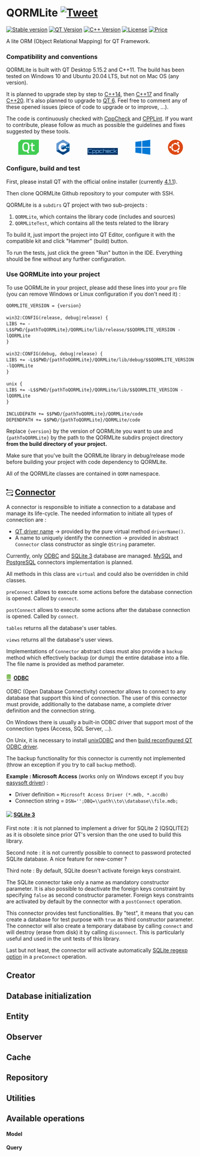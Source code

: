 # QORMLite [![Tweet](https://img.shields.io/twitter/url/http/shields.io.svg?style=social)](https://twitter.com/intent/tweet?text=Facilitate%20querying%20databases%20with%20QT%20Framework%20and%20C%2B%2B%20%21&url=https://github.com/aperusset/QORMLite)

[![Stable version](https://img.shields.io/badge/version-2.0-yellow)]()
[![QT Version](https://img.shields.io/badge/QT-5.15.2-brightgreen)](https://www.qt.io/blog/qt-5.15.2-released)
[![C++ Version](https://img.shields.io/badge/c%2B%2B-11-brightgreen)](https://en.wikipedia.org/wiki/C%2B%2B11)
[![License](https://img.shields.io/badge/license-GPL--3.0-blue)](https://en.wikipedia.org/wiki/GNU_General_Public_License)
[![Price](https://img.shields.io/badge/price-free-blue)]()

A lite ORM (Object Relational Mapping) for QT Framework.

### Compatibility and conventions
QORMLite is built with QT Desktop 5.15.2 and C++11. The build has been tested on Windows 10 and Ubuntu 20.04 LTS, but not on Mac OS (any version).

It is planned to upgrade step by step to [C++14](https://github.com/aperusset/QORMLite/issues/1), then [C++17](https://github.com/aperusset/QORMLite/issues/9) and finally [C++20](https://github.com/aperusset/QORMLite/issues/10). It's also planned to upgrade to [QT 6](https://github.com/aperusset/QORMLite/issues/11). Feel free to comment any of these opened issues (piece of code to upgrade or to improve, ...).

The code is continuously checked with [CppCheck](http://cppcheck.sourceforge.net/) and [CPPLint](https://github.com/cpplint/cpplint). If you want to contribute, please follow as much as possible the guidelines and fixes suggested by these tools.

<div align="center">
 <img src="./logos/qt.svg" height="40px">
 &nbsp;&nbsp;&nbsp;&nbsp;&nbsp;&nbsp;&nbsp;&nbsp;&nbsp;&nbsp;
 <img src="./logos/c++.svg" height="40px">
 &nbsp;&nbsp;&nbsp;&nbsp;&nbsp;&nbsp;&nbsp;&nbsp;&nbsp;&nbsp;
 <img src="./logos/cppcheck.png" height="18px">
 &nbsp;&nbsp;&nbsp;&nbsp;&nbsp;&nbsp;&nbsp;&nbsp;&nbsp;&nbsp;
 <img src="./logos/windows.svg" height="40px">
 &nbsp;&nbsp;&nbsp;&nbsp;&nbsp;&nbsp;&nbsp;&nbsp;&nbsp;&nbsp;
 <img src="./logos/ubuntu.svg" height="40px">
</div>

### Configure, build and test
First, please install QT with the official online installer (currently [4.1.1](https://download.qt.io/official_releases/qt-installer-framework/4.1.1/)).

Then clone QORMLite Github repository to your computer with SSH.

QORMLite is a `subdirs` QT project with two sub-projects :
1. `QORMLite`, which contains the library code (includes and sources)
2. `QORMLiteTest`, which contains all the tests related to the library

To build it, just import the project into QT Editor, configure it with the compatible kit and click "Hammer" (build) button.

To run the tests, just click the green "Run" button in the IDE. Everything should be fine without any further configuration.

### Use QORMLite into your project

To use QORMLite in your project, please add these lines into your `pro` file (you can remove Windows or Linux configuration if you don't need it) :

```
QORMLITE_VERSION = {version}

win32:CONFIG(release, debug|release) {
LIBS += -L$$PWD/{pathToQORMLite}/QORMLite/lib/release/$$QORMLITE_VERSION -lQORMLite
}

win32:CONFIG(debug, debug|release) {
LIBS += -L$$PWD/{pathToQORMLite}/QORMLite/lib/debug/$$QORMLITE_VERSION -lQORMLite
}

unix {
LIBS += -L$$PWD/{pathToQORMLite}/QORMLite/lib/$$QORMLITE_VERSION -lQORMLite
}

INCLUDEPATH += $$PWD/{pathToQORMLite}/QORMLite/code
DEPENDPATH += $$PWD/{pathToQORMLite}/QORMLite/code
```

Replace `{version}` by the version of QORMLite you want to use and `{pathToQORMLite}` by the path to the QORMLite subdirs project directory **from the build directory of your project.**

Make sure that you've built the QORMLite library in debug/release mode before building your project with code dependency to QORMLite.

All of the QORMLite classes are contained in `QORM` namespace.

## <div style="display: flex; align-items:center;"><img src="./logos/connector.svg" height="18px">&nbsp;[Connector](https://github.com/aperusset/QORMLite/blob/master/code/connectors/connector.h)</div>

A connector is responsible to initiate a connection to a database and manage its life-cycle. The needed information to initiate all types of connection are :
* [QT driver name](https://doc.qt.io/qt-5/sql-driver.html) -> provided by the pure virtual method `driverName()`.
* A name to uniquely identify the connection -> provided in abstract `Connector` class constructor as single `QString` parameter.

Currently, only [ODBC](#odbc) and [SQLite 3](#sqlite-3) database are managed. [MySQL](https://github.com/aperusset/QORMLite/issues/34) and [PostgreSQL](https://github.com/aperusset/QORMLite/issues/35) connectors implementation is planned.

All methods in this class are `virtual` and could also be overridden in child classes.

`preConnect` allows to execute some actions before the database connection is opened. Called by `connect`.

`postConnect` allows to execute some actions after the database connection is opened. Called by `connect`.

`tables` returns all the database's user tables.

`views` returns all the database's user views.

Implementations of `Connector` abstract class must also provide a `backup` method which effectively backup (or dump) the entire database into a file. The file name is provided as method parameter.

#### <div style="display: flex; align-items:center;"><img src="./logos/odbc.png" height="18px">&nbsp;&nbsp;[ODBC](https://github.com/aperusset/QORMLite/blob/documentation/code/connectors/odbc.h)</div>

ODBC (Open Database Connectivity) connector allows to connect to any database that support this kind of connection. The user of this connector must provide, additionally to the database name, a complete driver definition and the connection string.

On Windows there is usually a built-in ODBC driver that support most of the connection types (Access, SQL Server, ...).

On Unix, it is necessary to install [unixODBC](http://www.unixodbc.org/) and then [build reconfigured QT ODBC driver](https://doc.qt.io/qt-5/sql-driver.html#how-to-build-the-odbc-plugin-on-unix-and-macos).

The backup functionality for this connector is currently not implemented (throw an exception if you try to call `backup` method).

**Example : Microsoft Access** (works only on Windows except if you buy [easysoft driver](https://www.easysoft.com/products/data_access/odbc-access-driver/index.html#section=tab-1)) :
* Driver definition = `Microsoft Access Driver (*.mdb, *.accdb)`
* Connection string = `DSN='';DBQ=\\path\\to\\database\\file.mdb;`

#### <div style="display: flex; align-items:center;"><img src="./logos/sqlite.svg" height="18px">&nbsp;[SQLite 3](https://github.com/aperusset/QORMLite/blob/documentation/code/connectors/sqlite.h)</div>

First note : it is not planned to implement a driver for SQLite 2 (QSQLITE2) as it is obsolete since prior QT's version than the one used to build this library.

Second note : it is not currently possible to connect to password protected SQLite database. A nice feature for new-comer ?

Third note : By default, SQLite doesn't activate foreign keys constraint.

The SQLite connector take only a name as mandatory constructor parameter. It is also possible to deactivate the foreign keys constraint by specifying `false` as second constructor parameter. Foreign keys constraints are activated by default by the connector with a `postConnect` operation.

This connector provides test functionalities. By "test", it means that you can create a database for test purpose with `true` as third constructor parameter. The connector will also create a temporary database by calling `connect` and will destroy (erase from disk) it by calling `disconnect`. This is particularly useful and used in the unit tests of this library.

Last but not least, the connector will activate automatically [SQLite regexp option](https://doc.qt.io/qt-5/qsqldatabase.html#setConnectOptions) in a `preConnect` operation.

## Creator

## Database initialization

## Entity

## Observer

## Cache

## Repository

## Utilities

## Available operations

#### Model

#### Query

